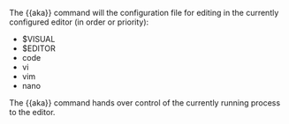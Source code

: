 The {{aka}} command will the configuration file for editing in the currently configured editor (in order or priority):

* $VISUAL
* $EDITOR
* code
* vi
* vim
* nano

The {{aka}} command hands over control of the currently running process to the editor.
